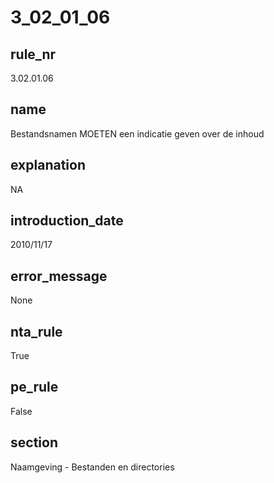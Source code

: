 # 3_02_01_06

## rule_nr
3.02.01.06

## name
Bestandsnamen MOETEN een indicatie geven over de inhoud

## explanation
NA

## introduction_date
2010/11/17

## error_message
None

## nta_rule
True

## pe_rule
False

## section
Naamgeving - Bestanden en directories

